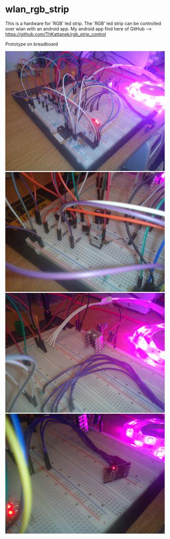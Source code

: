 # wlan_rgb_strip
This is a hardware for 'RGB' led strip. The 'RGB' led strip can be controlled over wlan with an android app.
My android app find here of GitHub --> https://github.com/ThKattanek/rgb_strip_control

Prototype on breadboard

![alt tag](./doc/breadboard_pics/prototyp1_1p.jpg)
![alt tag](./doc/breadboard_pics/prototyp1_2p.jpg)
![alt tag](./doc/breadboard_pics/prototyp1_3p.jpg)
![alt tag](./doc/breadboard_pics/prototyp1_4p.jpg)
